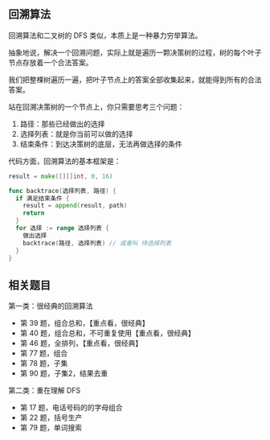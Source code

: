 ## 回溯算法

回溯算法和二叉树的 DFS 类似，本质上是一种暴力穷举算法。

抽象地说，解决一个回溯问题，实际上就是遍历一颗决策树的过程，树的每个叶子节点存放着一个合法答案。

我们把整棵树遍历一遍，把叶子节点上的答案全部收集起来，就能得到所有的合法答案。



站在回溯决策树的一个节点上，你只需要思考三个问题：

1. 路径：那些已经做出的选择
2. 选择列表：就是你当前可以做的选择
3. 结束条件：到达决策树的底层，无法再做选择的条件



代码方面，回溯算法的基本框架是：

```go
result = make([][]int, 0, 16)

func backtrace(选择列表, 路径) {
  if 满足结束条件 {
    result = append(result, path)
    return
  }
  for 选择 := range 选择列表 {
    做出选择
    backtrace(路径, 选择列表) // 或者叫 待选择列表
  }
}
```



## 相关题目

第一类：很经典的回溯算法

- 第 39 题，组合总和，【重点看，很经典】
- 第 40 题，组合总和，不可重复使用【重点看，很经典】
- 第 46 题，全排列，【重点看，很经典】
- 第 77 题，组合
- 第 78 题，子集
- 第 90 题，子集2，结果去重



第二类：重在理解 DFS

- 第 17 题，电话号码的的字母组合
- 第 22 题，括号生产
- 第 79 题，单词搜索
